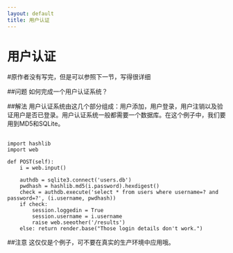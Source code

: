 ```yaml
---
layout: default
title: 用户认证
---
```


# 用户认证

#原作者没有写完，但是可以参照下一节，写得很详细

##问题
如何完成一个用户认证系统？

##解法
用户认证系统由这几个部分组成：用户添加，用户登录，用户注销以及验证用户是否已登录。用户认证系统一般都需要一个数据库。在这个例子中，我们要用到MD5和SQLite。

##
    import hashlib
    import web    

    def POST(self):
        i = web.input()

        authdb = sqlite3.connect('users.db')
        pwdhash = hashlib.md5(i.password).hexdigest()
        check = authdb.execute('select * from users where username=? and password=?', (i.username, pwdhash))
        if check: 
            session.loggedin = True
            session.username = i.username
            raise web.seeother('/results')   
        else: return render.base("Those login details don't work.")   

##注意
这仅仅是个例子，可不要在真实的生产环境中应用哦。